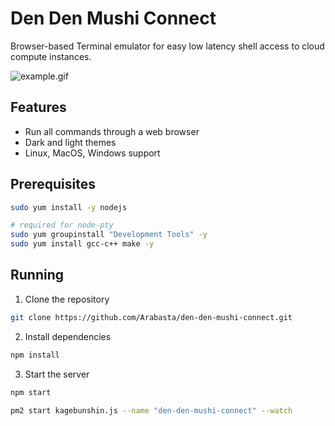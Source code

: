 # Den Den Mushi Connect
Browser-based Terminal emulator for easy low latency shell access to cloud compute instances.

![example.gif](assets/example.gif)

## Features
- Run all commands through a web browser
- Dark and light themes
- Linux, MacOS, Windows support

## Prerequisites

```bash
sudo yum install -y nodejs

# required for node-pty
sudo yum groupinstall "Development Tools" -y
sudo yum install gcc-c++ make -y
```

## Running

1. Clone the repository
```bash
git clone https://github.com/Arabasta/den-den-mushi-connect.git
```

2. Install dependencies
```bash
npm install
```

3. Start the server
```bash
npm start
```

```bash
pm2 start kagebunshin.js --name "den-den-mushi-connect" --watch
```